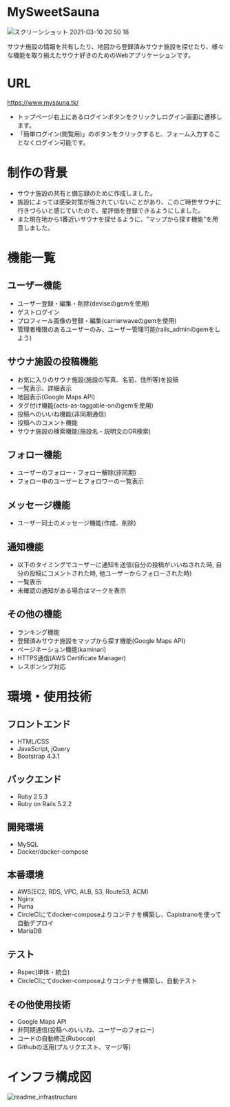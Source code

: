 # MySweetSauna
![スクリーンショット 2021-03-10 20 50 18](https://user-images.githubusercontent.com/43335573/110625007-40854580-81e2-11eb-878b-d9358440db52.png)

サウナ施設の情報を共有したり、地図から登録済みサウナ施設を探せたり、様々な機能を取り揃えたサウナ好きのためのWebアプリケーションです。

# URL
https://www.mysauna.tk/

* トップページ右上にあるログインボタンをクリックしログイン画面に遷移します。
* 「簡単ログイン(閲覧用)」のボタンをクリックすると、フォーム入力することなくログイン可能です。

# 制作の背景
* サウナ施設の共有と備忘録のために作成しました。
* 施設によっては感染対策が施されていないことがあり、このご時世サウナに行きづらいと感じていたので、星評価を登録できるようにしました。
* また現在地から1番近いサウナを探せるように、"マップから探す機能"を用意しました。

# 機能一覧
## ユーザー機能
* ユーザー登録・編集・削除(deviseのgemを使用)
* ゲストログイン
* プロフィール画像の登録・編集(carrierwaveのgemを使用)
* 管理者権限のあるユーザーのみ、ユーザー管理可能(rails_adminのgemをしよう)

## サウナ施設の投稿機能
* お気に入りのサウナ施設(施設の写真、名前、住所等)を投稿
* 一覧表示、詳細表示
* 地図表示(Google Maps API)
* タグ付け機能(acts-as-taggable-onのgemを使用)
* 投稿へのいいね機能(非同期通信)
* 投稿へのコメント機能
* サウナ施設の検索機能(施設名・説明文のOR検索)

## フォロー機能
* ユーザーのフォロー・フォロー解除(非同期)
* フォロー中のユーザーとフォロワーの一覧表示

## メッセージ機能
* ユーザー同士のメッセージ機能(作成、削除)

## 通知機能
* 以下のタイミングでユーザーに通知を送信(自分の投稿がいいねされた時, 自分の投稿にコメントされた時, 他ユーザーからフォローされた時)
* 一覧表示
* 未確認の通知がある場合はマークを表示

## その他の機能
* ランキング機能
* 登録済みサウナ施設をマップから探す機能(Google Maps API)
* ページネーション機能(kaminari)
* HTTPS通信(AWS Certificate Manager)
* レスポンシブ対応

# 環境・使用技術
## フロントエンド
* HTML/CSS
* JavaScript, jQuery
* Bootstrap 4.3.1

## バックエンド
* Ruby 2.5.3
* Ruby on Rails 5.2.2

## 開発環境
* MySQL
* Docker/docker-compose

## 本番環境
* AWS(EC2, RDS, VPC, ALB, S3, Route53, ACM)
* Nginx
* Puma
* CircleCIにてdocker-composeよりコンテナを構築し、Capistranoを使って自動デプロイ
* MariaDB

## テスト
* Rspec(単体・統合)
* CircleCIにてdocker-composeよりコンテナを構築し、自動テスト

## その他使用技術
* Google Maps API
* 非同期通信(投稿へのいいね、ユーザーのフォロー)
* コードの自動修正(Rubocop)
* Githubの活用(プルリクエスト、マージ等)

# インフラ構成図
<img style="max-width:100%;" alt="readme_infrastructure" src="https://user-images.githubusercontent.com/43335573/107848024-cc01f580-6e33-11eb-916a-62991825b94f.png">
